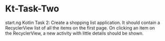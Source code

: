 # Kt-Task-Two
start.ng
Kotlin Task 2: Create a shopping list application.
It should contain a RecyclerView list of all the items on the first page.
On clicking an item on the RecyclerView, a new activity with little details should be shown.
